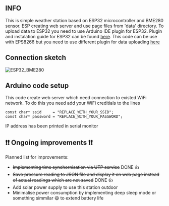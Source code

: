 <h2>INFO</h2>
This is simple weather station based on ESP32 microcontroller and BME280 sensor. ESP creating web server and use page files from 'data' directory. To upload data to ESP32 you need to use Arduino IDE plugin for ESP32.
Plugin and instalation guide for ESP32 can be found <a href="https://github.com/me-no-dev/arduino-esp32fs-plugin">here</a>.
This code can be use with EPS8266 but you need to use different plugin for data uploading <a href="https://github.com/esp8266/arduino-esp8266fs-plugin">here</a>

<h2>Connection sketch</h2>

![ESP32_BME280](https://user-images.githubusercontent.com/34139904/161029916-f7418d3a-1db4-403b-87f1-cb01e197679c.jpg)



<h2>Arduino code setup</h2>

This code create web server which need connection to existed WiFi network. To do this you need add your WiFi creditials to the lines

```
const char* ssid     = "REPLACE_WITH_YOUR_SSID";
const char* password = "REPLACE_WITH_YOUR_PASSWORD";
```
IP address has been printed in serial monitor

<h2>❗❗ Ongoing improvements ❗❗</h2>

Planned list for improvements:

<ul>
  <li><strike>Implementing time synchornisation via UTP service</strike> DONE 👍</li>
  <li><strike>Save pressure reading to JSON file and display it on web page instead of actual readings which are not saved</strike> DONE 👍</li>
  <li>Add solar power supply to use this station outdoor</li>
  <li>Minimalise power consumption by implementing deep sleep mode or something simmilar 😄 to extend battery life</li>
</ul>
